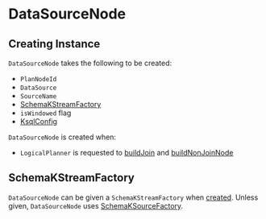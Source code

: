 # DataSourceNode

## Creating Instance

`DataSourceNode` takes the following to be created:

* <span id="id"> `PlanNodeId`
* <span id="dataSource"> `DataSource`
* <span id="alias"> `SourceName`
* [SchemaKStreamFactory](#schemaKStreamFactory)
* <span id="isWindowed"> `isWindowed` flag
* <span id="ksqlConfig"> [KsqlConfig](KsqlConfig.md)

`DataSourceNode` is created when:

* `LogicalPlanner` is requested to [buildJoin](LogicalPlanner.md#buildJoin) and [buildNonJoinNode](LogicalPlanner.md#buildNonJoinNode)

## <span id="schemaKStreamFactory"> SchemaKStreamFactory

`DataSourceNode` can be given a `SchemaKStreamFactory` when [created](#creating-instance). Unless given, `DataSourceNode` uses [SchemaKSourceFactory](SchemaKSourceFactory.md#buildSource).
